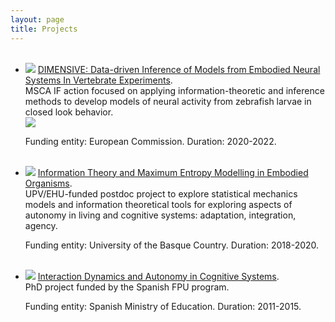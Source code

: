 ```yaml
---
layout: page
title: Projects
---
```


<ul class="posts">

<br>

<li itemscope>
    <a href="/projects/msca.html"><img src="{{ site.github.url }}/assets/img/dimensive-sussex.png"></a>
    <a href="/projects/msca.html">DIMENSIVE: Data-driven Inference of Models from Embodied Neural Systems In Vertebrate Experiments</a>. 
    <br>MSCA IF action focused on applying information-theoretic and inference methods to develop models of neural activity from zebrafish larvae in closed look behavior.
  <br><a href="https://cordis.europa.eu/project/id/892715"><img src="https://img.shields.io/badge/MSCA--IF--2019-grant%20no.%20892715-blue.svg"></a> 
  <p class="post-date"><span>Funding entity: European Commission. Duration: 2020-2022.</span></p>
</li>

<br>

<li itemscope>
    <a href="/projects/ehu.html"><img src="{{ site.github.url }}/assets/img/ehu-project.png"></a>
    <a href="/projects/ehu.html">Information Theory and Maximum Entropy Modelling in Embodied Organisms</a>. 
    <br> UPV/EHU-funded postdoc project to explore statistical mechanics models and information theoretical tools for exploring aspects of autonomy in living and cognitive systems: adaptation, integration, agency.
  <p class="post-date"><span>Funding entity: University of the Basque Country. Duration: 2018-2020.</span></p>
</li>

<br>

<li itemscope>
    <a href="/projects/phd.html"><img src="{{ site.github.url }}/assets/img/uz-project.png"></a>
    <a href="/projects/phd.html">Interaction Dynamics and Autonomy in Cognitive Systems</a>.
    <br>  PhD project funded by the Spanish FPU program.
  <p class="post-date"><span>Funding entity: 
Spanish Ministry of Education. Duration: 2011-2015.</span></p>
</li>
</ul>
